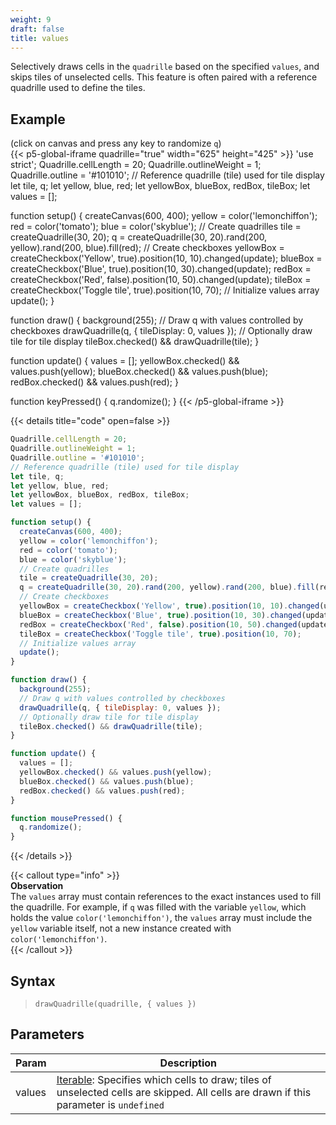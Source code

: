 ```yaml
---
weight: 9
draft: false
title: values
---
```


Selectively draws cells in the `quadrille` based on the specified `values`, and skips tiles of unselected cells. This feature is often paired with a reference quadrille used to define the tiles.

## Example

(click on canvas and press any key to randomize `q`)\
{{< p5-global-iframe quadrille="true" width="625" height="425" >}}
'use strict';
Quadrille.cellLength = 20;
Quadrille.outlineWeight = 1;
Quadrille.outline = '#101010';
// Reference quadrille (tile) used for tile display
let tile, q;
let yellow, blue, red;
let yellowBox, blueBox, redBox, tileBox;
let values = [];

function setup() {
  createCanvas(600, 400);
  yellow = color('lemonchiffon');
  red = color('tomato');
  blue = color('skyblue');
  // Create quadrilles
  tile = createQuadrille(30, 20);
  q = createQuadrille(30, 20).rand(200, yellow).rand(200, blue).fill(red);
  // Create checkboxes
  yellowBox = createCheckbox('Yellow', true).position(10, 10).changed(update);
  blueBox = createCheckbox('Blue', true).position(10, 30).changed(update);
  redBox = createCheckbox('Red', false).position(10, 50).changed(update);
  tileBox = createCheckbox('Toggle tile', true).position(10, 70);
  // Initialize values array
  update();
}

function draw() {
  background(255);
  // Draw q with values controlled by checkboxes
  drawQuadrille(q, { tileDisplay: 0, values });
  // Optionally draw tile for tile display
  tileBox.checked() && drawQuadrille(tile);
}

function update() {
  values = [];
  yellowBox.checked() && values.push(yellow);
  blueBox.checked() && values.push(blue);
  redBox.checked() && values.push(red);
}

function keyPressed() {
  q.randomize();
}
{{< /p5-global-iframe >}}

{{< details title="code" open=false >}}
```js
Quadrille.cellLength = 20;
Quadrille.outlineWeight = 1;
Quadrille.outline = '#101010';
// Reference quadrille (tile) used for tile display
let tile, q;
let yellow, blue, red;
let yellowBox, blueBox, redBox, tileBox;
let values = [];

function setup() {
  createCanvas(600, 400);
  yellow = color('lemonchiffon');
  red = color('tomato');
  blue = color('skyblue');
  // Create quadrilles
  tile = createQuadrille(30, 20);
  q = createQuadrille(30, 20).rand(200, yellow).rand(200, blue).fill(red);
  // Create checkboxes
  yellowBox = createCheckbox('Yellow', true).position(10, 10).changed(update);
  blueBox = createCheckbox('Blue', true).position(10, 30).changed(update);
  redBox = createCheckbox('Red', false).position(10, 50).changed(update);
  tileBox = createCheckbox('Toggle tile', true).position(10, 70);
  // Initialize values array
  update();
}

function draw() {
  background(255);
  // Draw q with values controlled by checkboxes
  drawQuadrille(q, { tileDisplay: 0, values });
  // Optionally draw tile for tile display
  tileBox.checked() && drawQuadrille(tile);
}

function update() {
  values = [];
  yellowBox.checked() && values.push(yellow);
  blueBox.checked() && values.push(blue);
  redBox.checked() && values.push(red);
}

function mousePressed() {
  q.randomize();
}
```
{{< /details >}}

{{< callout type="info" >}}  
**Observation**  
The `values` array must contain references to the exact instances used to fill the quadrille. For example, if `q` was filled with the variable `yellow`, which holds the value `color('lemonchiffon')`, the `values` array must include the `yellow` variable itself, not a new instance created with `color('lemonchiffon')`.  
{{< /callout >}}  

## Syntax

> `drawQuadrille(quadrille, { values })`

## Parameters

| Param  | Description                                                                                 |
|--------|---------------------------------------------------------------------------------------------|
| values | [Iterable](https://developer.mozilla.org/en-US/docs/Web/JavaScript/Reference/Statements/for...of): Specifies which cells to draw; tiles of unselected cells are skipped. All cells are drawn if this parameter is `undefined` |